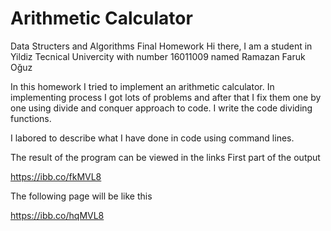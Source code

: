 # Arithmetic Calculator
 Data Structers and Algorithms Final Homework
 Hi there, I am a student in Yildiz Tecnical Univercity with number 16011009 named Ramazan Faruk Oğuz

 In this homework I tried to implement an arithmetic calculator.
In implementing process I got lots of problems and after that I fix them one by one using
divide and conquer approach to code. I write the code dividing functions.

 I labored to describe what I have done in code using command lines.
 
 The result of the program can be viewed in the links 
 First part of the output 
 
  https://ibb.co/fkMVL8
  
 The following page will be like this
 
  https://ibb.co/hqMVL8
